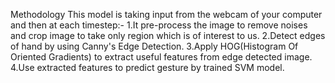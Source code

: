 Methodology
This model is taking input from the webcam of your computer and then at each timestep:-
1.It pre-process the image to remove noises and crop image to take only region which is of interest to us.
2.Detect edges of hand by using Canny's Edge Detection.
3.Apply HOG(Histogram Of Oriented Gradients) to extract useful features from edge detected image.
4.Use extracted features to predict gesture by trained SVM model.
